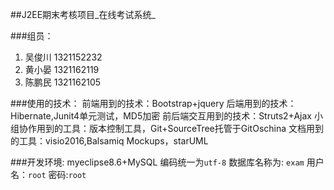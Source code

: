 ##J2EE期末考核项目_在线考试系统_

###组员：


1. 吴俊川 1321152232
2. 黄小晏 1321162119
3. 陈鹏民 1321162105

###使用的技术：
前端用到的技术：Bootstrap+jquery
后端用到的技术：Hibernate,Junit4单元测试，MD5加密
前后端交互用到的技术：Struts2+Ajax
小组协作用到的工具：版本控制工具，Git+SourceTree托管于GitOschina
文档用到的工具：visio2016,Balsamiq Mockups，starUML


###开发环境:
myeclipse8.6+MySQL
编码统一为`utf-8`
数据库名称为: `exam`
用户名：`root`
密码:`root`
